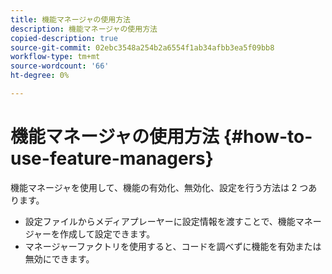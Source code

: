 ```yaml
---
title: 機能マネージャの使用方法
description: 機能マネージャの使用方法
copied-description: true
source-git-commit: 02ebc3548a254b2a6554f1ab34afbb3ea5f09bb8
workflow-type: tm+mt
source-wordcount: '66'
ht-degree: 0%

---
```


# 機能マネージャの使用方法 {#how-to-use-feature-managers}

機能マネージャを使用して、機能の有効化、無効化、設定を行う方法は 2 つあります。

* 設定ファイルからメディアプレーヤーに設定情報を渡すことで、機能マネージャーを作成して設定できます。
* マネージャーファクトリを使用すると、コードを調べずに機能を有効または無効にできます。
